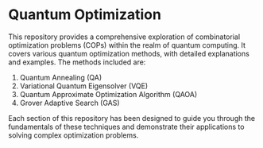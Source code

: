 # Quantum Optimization

This repository provides a comprehensive exploration of combinatorial optimization problems (COPs) within the realm of quantum computing. It covers various quantum optimization methods, with detailed explanations and examples. The methods included are:

1. Quantum Annealing (QA)
2. Variational Quantum Eigensolver (VQE)
3. Quantum Approximate Optimization Algorithm (QAOA)
4. Grover Adaptive Search (GAS)

Each section of this repository has been designed to guide you through the fundamentals of these techniques and demonstrate their applications to solving complex optimization problems.
